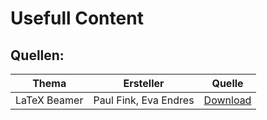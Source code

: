 # Usefull Content

## Quellen:

| Thema | Ersteller | Quelle | 
| ----- | --------- |-------|
| LaTeX Beamer |Paul Fink, Eva Endres | [Download](https://statsoz-neu.userweb.mwn.de/lehre/2016_WiSe/Latex_Kurs/material/Beamer.pdf)| 
